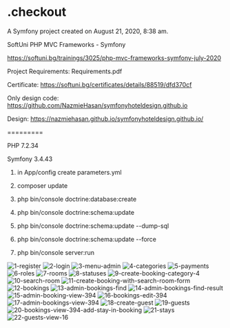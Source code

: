 .checkout
=========

A Symfony project created on August 21, 2020, 8:38 am.

SoftUni PHP MVC Frameworks - Symfony

https://softuni.bg/trainings/3025/php-mvc-frameworks-symfony-july-2020

Project Requirements: Requirements.pdf

Certificate: https://softuni.bg/certificates/details/88519/dfd370cf

Only design code: https://github.com/NazmieHasan/symfonyhoteldesign.github.io

Design: https://nazmiehasan.github.io/symfonyhoteldesign.github.io/

=========

PHP 7.2.34

Symfony 3.4.43

1) in App/config create parameters.yml

2) composer update

3) php bin/console doctrine:database:create

4) php bin/console doctrine:schema:update

5) php bin/console doctrine:schema:update --dump-sql

6) php bin/console doctrine:schema:update --force

7) php bin/console server:run

![1-register](https://user-images.githubusercontent.com/58294359/192850503-f61e9559-4f98-499d-810d-dc2a143f0c13.png)
![2-login](https://user-images.githubusercontent.com/58294359/192850531-dcff6b2e-5c70-4f6b-9ed2-1fa6ea3bc964.png)
![3-menu-admin](https://user-images.githubusercontent.com/58294359/192850558-cbc599c2-a109-4d30-b2ba-1cd2e87d2615.png)
![4-categories](https://user-images.githubusercontent.com/58294359/192850564-6ab7cc84-1007-4ebd-80ab-0aae7e79d567.png)
![5-payments](https://user-images.githubusercontent.com/58294359/192850579-b9325921-aa7f-435a-92b0-97e9f1c23e87.png)
![6-roles](https://user-images.githubusercontent.com/58294359/192850608-94f620c9-06a3-414b-83e7-d3ade7d41b80.png)
![7-rooms](https://user-images.githubusercontent.com/58294359/192851552-e2f4d146-9320-422b-8b81-9396f8c968c9.png)
![8-statuses](https://user-images.githubusercontent.com/58294359/192850668-34025746-e422-489d-a84c-2576e0463cc4.png)
![9-create-booking-category-4](https://user-images.githubusercontent.com/58294359/193217929-ccce4c1a-17fc-4dc0-8ba6-b3e8dd04cba7.png)
![10-search-room](https://user-images.githubusercontent.com/58294359/193217949-7354dd1d-e5e2-46c7-ac8c-28588032c6d8.png)
![11-create-booking-with-search-room-form](https://user-images.githubusercontent.com/58294359/193217966-430bb1e1-7b6a-483f-8d4b-b02d3348e85a.png)
![12-bookings](https://user-images.githubusercontent.com/58294359/193217986-db7858fa-01f7-4d8b-b81b-db9a52792eef.png)
![13-admin-bookings-find](https://user-images.githubusercontent.com/58294359/193218021-d835fbcc-eb0f-4a65-b411-d801022ddfd9.png)
![14-admin-bookings-find-result](https://user-images.githubusercontent.com/58294359/193218044-c31b4096-720c-484b-9ce0-5bec523f8777.png)
![15-admin-booking-view-394](https://user-images.githubusercontent.com/58294359/193219234-179c75f9-ecb7-42b2-9e0d-5eb05d109b94.png)
![16-bookings-edit-394](https://user-images.githubusercontent.com/58294359/193218160-50a936f8-aa59-4bd7-b49f-7e0e23826fbe.png)
![17-admin-bookings-view-394](https://user-images.githubusercontent.com/58294359/193219267-aadf9687-b63b-4c43-b6fe-928c4ae405a2.png)
![18-create-guest](https://user-images.githubusercontent.com/58294359/193219275-ce7608b8-5b02-43e9-826f-1f1728b18c6d.png)
![19-guests](https://user-images.githubusercontent.com/58294359/193219292-fb2cfa16-0f7d-4878-8567-65fcfb95535a.png)
![20-bookings-view-394-add-stay-in-booking](https://user-images.githubusercontent.com/58294359/193219317-de8019b1-1cc6-4adf-b8c5-8f442b3f1f5f.png)
![21-stays](https://user-images.githubusercontent.com/58294359/193219340-fd8f84ce-a602-4032-bafe-41d8da758a6a.png)
![22-guests-view-16](https://user-images.githubusercontent.com/58294359/193219357-cae04d11-4150-4bb7-b055-ce8d556d8392.png)
